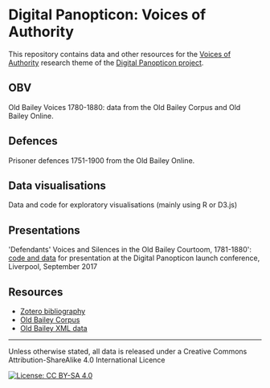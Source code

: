 # Digital Panopticon: Voices of Authority

This repository contains data and other resources for the  [Voices of Authority](https://www.digitalpanopticon.org/?page_id=221) research theme of the [Digital Panopticon project](http://www.digitalpanopticon.org).


## OBV

Old Bailey Voices 1780-1880: data from the Old Bailey Corpus and Old Bailey Online.

## Defences

Prisoner defences 1751-1900 from the Old Bailey Online.

## Data visualisations

Data and code for exploratory visualisations (mainly using R or D3.js)

## Presentations

'Defendants' Voices and Silences in the Old Bailey Courtoom, 1781-1880': [code and data](DP_conference_2017) for presentation at the Digital Panopticon launch conference, Liverpool, September 2017

## Resources

* [Zotero bibliography](https://www.zotero.org/groups/early_modern_voices/items)
* [Old Bailey Corpus](http://fedora.clarin-d.uni-saarland.de/oldbailey/)
* [Old Bailey XML data](https://figshare.com/articles/Old_Bailey_Online_XML_Data/4775434)

----

Unless otherwise stated, all data is released under a Creative Commons Attribution-ShareAlike 4.0 International Licence

[![License: CC BY-SA 4.0](https://licensebuttons.net/l/by-sa/4.0/80x15.png)](http://creativecommons.org/licenses/by-sa/4.0/)


